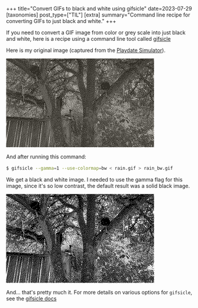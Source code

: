 +++
title="Convert GIFs to black and white using gifsicle"
date=2023-07-29
[taxonomies] 
post_type=["TIL"]
[extra] 
summary="Command line recipe for converting GIFs to just black and white." 
+++

If you need to convert a GIF image from color or grey scale into just black and white, here is a recipe using a command line tool called [gifsicle](https://www.lcdf.org/gifsicle/)

Here is my original image (captured from the [Playdate Simulator](play.date/dev)).

![alt text][rain]

And after running this command:
``` sh
$ gifsicle --gamma=1 --use-colormap=bw < rain.gif > rain_bw.gif
```

We get a black and white image. I needed to use the gamma flag for this image, since it's so low contrast, the default result was a solid black image. 

![alt text][rain_bw]

And... that's pretty much it. For more details on various options for `gifsicle`, see the [gifsicle docs](https://www.lcdf.org/gifsicle/man.html)

[rain]: rain.gif "A two color, low contrast animated GIF file, showing trees with a rain animation."
[rain_bw]: rain_bw.gif "A two color, black and white animated GIF file, showing trees with a rain animation."

